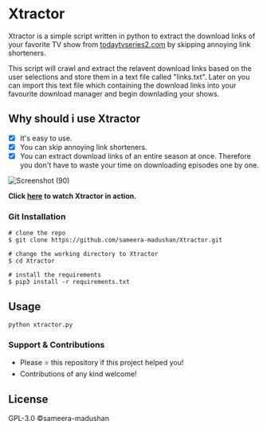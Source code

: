 # Xtractor
Xtractor is a simple script written in python to extract the download links of your favorite TV show from [todaytvseries2.com](http://www.todaytvseries2.com/) by skipping annoying link shorteners. 

This script will crawl and extract the relavent download links based on the user selections and store them in a text file called "links.txt". Later on you can import this text file which containing the download links into your favourite download manager and begin downlading your shows.

## Why should i use Xtractor

- [x] It's easy to use.
- [x] You can skip annoying link shorteners.
- [x] You can extract download links of an entire season at once. Therefore you don't have to waste your time on downloading episodes one by one.

![Screenshot (90)](https://user-images.githubusercontent.com/55880211/77066530-5914b280-6a09-11ea-8cb7-c6f5b0f8f8cd.png)

**Click [here](https://drive.google.com/open?id=1Cm7sI3zwwHZSBfouaTiBcX2LQZQquw5_) to watch Xtractor in action.**

### Git Installation
```
# clone the repo
$ git clone https://github.com/sameera-madushan/Xtractor.git

# change the working directory to Xtractor
$ cd Xtractor

# install the requirements
$ pip3 install -r requirements.txt
```
## Usage
```
python xtractor.py

```

### Support & Contributions
- Please ⭐️ this repository if this project helped you!
- Contributions of any kind welcome!

## License
GPL-3.0 ©sameera-madushan
